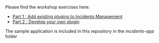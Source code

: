 Please find the workshop exercises here:

- [Part 1 : Add existing plugins to Incidents Management](docs/0_Introduction.md)
- [Part 2 : Develop your own plugin](docs/criticality/workshop/1_setup.md)

The sample application is included in this repository in the *incidents-app* folder